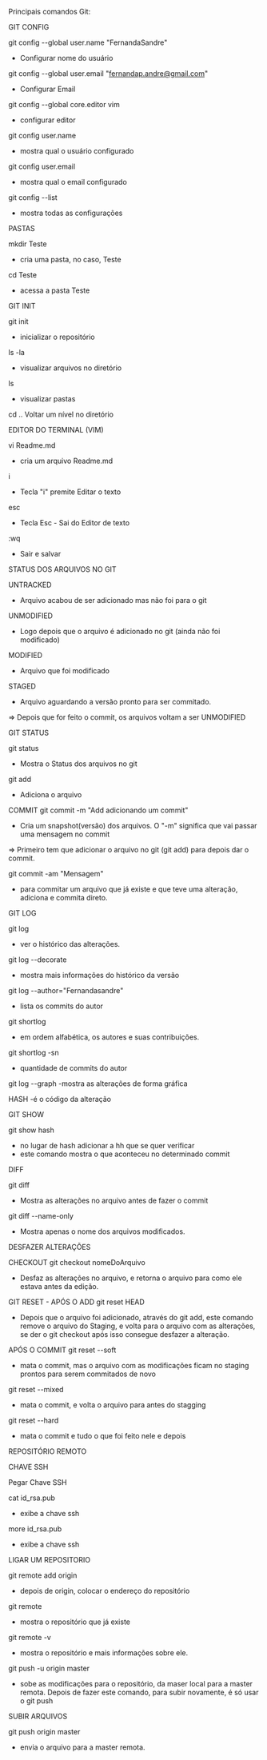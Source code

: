 Principais comandos Git:

GIT CONFIG

git config --global user.name "FernandaSandre"
 - Configurar nome do usuário

git config --global user.email "fernandap.andre@gmail.com"
 - Configurar Email

git config --global core.editor vim
 - configurar editor

git config user.name
 - mostra qual o usuário configurado

git config user.email
 - mostra qual o email configurado

git config --list
 - mostra todas as configurações


PASTAS

mkdir Teste
 - cria uma pasta, no caso, Teste

cd Teste
 - acessa a pasta Teste

GIT INIT

git init
 - inicializar o repositório

ls -la
 - visualizar arquivos no diretório

ls 
 - visualizar pastas

cd ..
Voltar um nível no diretório

EDITOR DO TERMINAL (VIM)

vi Readme.md
 - cria um arquivo Readme.md

i
 - Tecla "i" premite Editar o texto

esc
 - Tecla Esc - Sai do Editor de texto

:wq
 - Sair e salvar


STATUS DOS ARQUIVOS NO GIT

UNTRACKED
- Arquivo acabou de ser adicionado mas não foi para o git

UNMODIFIED
- Logo depois que o arquivo é adicionado no git (ainda não foi modificado)

MODIFIED
- Arquivo que foi modificado

STAGED
- Arquivo aguardando a versão pronto para ser commitado.

=> Depois que for feito o commit, os arquivos voltam a ser UNMODIFIED


GIT STATUS

git status
 - Mostra o Status dos arquivos no git

git add
 - Adiciona o arquivo

COMMIT
git commit -m "Add adicionando um commit"
 - Cria um snapshot(versão) dos arquivos. O "-m" significa que vai passar uma mensagem no commit

=> Primeiro tem que adicionar o arquivo no git (git add) para depois dar o commit.

git commit -am "Mensagem"
 - para commitar um arquivo que já existe e que teve uma alteração, adiciona e commita direto.


GIT LOG

git log
 - ver o histórico das alterações.

git log --decorate 
 - mostra mais informações do histórico da versão

git log --author="Fernandasandre"
 - lista os commits do autor

git shortlog
 - em ordem alfabética, os autores e suas contribuições.

git shortlog -sn
 - quantidade de commits do autor

git log --graph
 -mostra as alterações de forma gráfica

HASH
 -é o código da alteração

GIT SHOW

git show hash
 - no lugar de hash adicionar a hh que se quer verificar
 - este comando mostra o que aconteceu no determinado commit

DIFF

git diff
 - Mostra as alterações no arquivo antes de fazer o commit

git diff --name-only
 - Mostra apenas o nome dos arquivos modificados.

DESFAZER ALTERAÇÕES

CHECKOUT
git checkout nomeDoArquivo
 - Desfaz as alterações no arquivo, e retorna o arquivo para como ele estava antes da edição.

GIT RESET - APÓS O ADD
git reset HEAD
 - Depois que o arquivo foi adicionado, através do git add, este comando remove o arquivo do Staging, e volta para o arquivo com as alterações, se der o git checkout após isso consegue desfazer a alteração.

APÓS O COMMIT
git reset --soft
 - mata o commit, mas o arquivo com as modificações ficam no staging prontos para serem commitados de novo

git reset --mixed
 - mata o commit, e volta o arquivo para antes do stagging

git reset --hard
 - mata o commit e tudo o que foi feito nele e depois


REPOSITÓRIO REMOTO

CHAVE SSH

Pegar Chave SSH

cat id_rsa.pub
 - exibe a chave ssh

more id_rsa.pub
 - exibe a chave ssh

LIGAR UM REPOSITORIO

git remote add origin 
 - depois de origin, colocar o endereço do repositório

git remote
 - mostra o repositório que já existe

git remote -v
 - mostra o repositório e mais informações sobre ele.

git push -u origin master
 - sobe as modificações para o repositório, da maser local para a master remota. Depois de fazer este comando, para subir novamente, é só usar o git push


SUBIR ARQUIVOS

git push origin master
 - envia o arquivo para a master remota.
